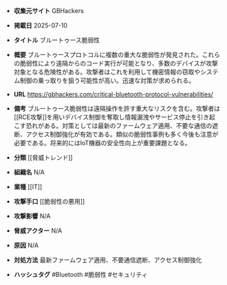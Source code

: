 - **収集元サイト**
GBHackers

- **掲載日**
2025-07-10

- **タイトル**
ブルートゥース脆弱性

- **概要**
ブルートゥースプロトコルに複数の重大な脆弱性が発見された。これらの脆弱性により遠隔からのコード実行が可能となり、多数のデバイスが攻撃対象となる危険性がある。攻撃者はこれを利用して機密情報の窃取やシステム制御の乗っ取りを狙う可能性が高い。迅速な対策が求められる。

- **URL**
https://gbhackers.com/critical-bluetooth-protocol-vulnerabilities/

- **備考**
ブルートゥース脆弱性は遠隔操作を許す重大なリスクを含む。攻撃者は[[RCE攻撃]]を用いデバイス制御を奪取し情報漏洩やサービス停止を引き起こす恐れがある。対策としては最新のファームウェア適用、不要な通信の遮断、アクセス制御強化が有効である。類似の脆弱性事例も多く今後も注意が必要である。将来的にはIoT機器の安全性向上が重要課題となる。

- **分類**
[[脅威トレンド]]

- **組織名**
N/A

- **業種**
[[IT]]

- **攻撃手口**
[[脆弱性の悪用]]

- **攻撃影響**
N/A

- **脅威アクター**
N/A

- **原因**
N/A

- **対処方法**
最新ファームウェア適用、不要通信遮断、アクセス制御強化

- **ハッシュタグ**
#Bluetooth #脆弱性 #セキュリティ
